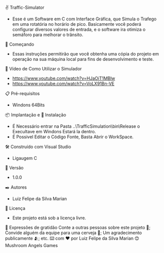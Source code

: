 ✌ Traffic-Simulator

* Esse é um Software em C com Interface Gráfica, que Simula o Trafego em uma rotatória no horário de pico. Basicamente você poderá configurar diversos valores de entrada, e o software ira otimiza o semáforo para melhorar o trânsito.

🚀 Começando
* Essas instruções permitirão que você obtenha uma cópia do projeto em operação na sua máquina local para fins de desenvolvimento e teste.

🎥 Vídeo de Como Utilizar o Simulador
* https://www.youtube.com/watch?v=HJaOiT1MBlw
* https://www.youtube.com/watch?v=VoLX91Bn-VE

📋 Pré-requisitos
* Windons 64Bits

📦 Implantação e 🔧 Instalação
* É Necessário entrar na Pasta ..\TrafficSimulation\bin\Release o Execultave em Windons Estará la dentro.
* É Possivel Editar o Código Fonte, Basta Abrir o WorkSpace.

🛠️ Construído com
Visual Studio
* Ligaugem C

📌 Versão
* 1.0.0

✒️ Autores
* Luiz Felipe da Silva Marian

📄 Licença
* Este projeto está sob a licença livre.

🎁 Expressões de gratidão
Conte a outras pessoas sobre este projeto 📢;
Convide alguém da equipe para uma cerveja 🍺;
Um agradecimento publicamente 🫂;
etc.
⌨️ com ❤️ por Luiz Felipe da Silva Marian 😊
Mushroom Angels Games

